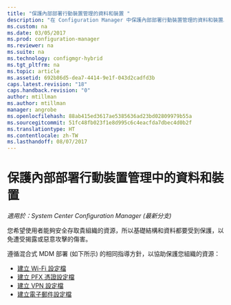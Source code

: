 ```yaml
---
title: "保護內部部署行動裝置管理的資料和裝置 "
description: "在 Configuration Manager 中保護內部部署行動裝置管理的資料和裝置。"
ms.custom: na
ms.date: 03/05/2017
ms.prod: configuration-manager
ms.reviewer: na
ms.suite: na
ms.technology: configmgr-hybrid
ms.tgt_pltfrm: na
ms.topic: article
ms.assetid: 692b86d5-dea7-4414-9e1f-043d2cadfd3b
caps.latest.revision: "18"
caps.handback.revision: "0"
author: mtillman
ms.author: mtillman
manager: angrobe
ms.openlocfilehash: 88ab415ed3617ae5385636ad23bd02809979b55a
ms.sourcegitcommit: 51fc48fb023f1e8d995c6c4eacfda7dbec4d0b2f
ms.translationtype: HT
ms.contentlocale: zh-TW
ms.lasthandoff: 08/07/2017
---
```

# <a name="protect-data-and-devices-in-on-premises-mobile-device-management"></a>保護內部部署行動裝置管理中的資料和裝置

*適用於：System Center Configuration Manager (最新分支)*

您希望使用者能夠安全存取貴組織的資源，所以基礎結構和資料都要受到保護，以免遭受揭露或惡意攻擊的傷害。

遵循混合式 MDM 部署 (如下所示) 的相同指導方針，以協助保護您組織的資源：

- [建立 Wi-Fi 設定檔](create-wifi-profiles.md)
- [建立 PFX 憑證設定檔](create-pfx-certificate-profiles.md)
- [建立 VPN 設定檔](create-vpn-profiles.md)
- [建立電子郵件設定檔](create-exchange-activesync-profiles.md)
